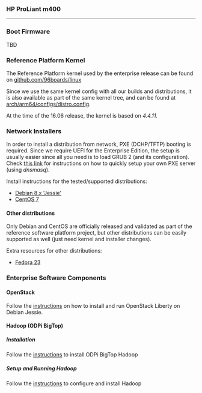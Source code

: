### HP ProLiant m400

***

### Boot Firmware

TBD

### Reference Platform Kernel

The Reference Platform kernel used by the enterprise release can be found on [github.com/96boards/linux](https://github.com/96boards/linux/tree/96b/releases/2016.06)

Since we use the same kernel config with all our builds and distributions, it is also available as part of the same kernel tree, and can be found at [arch/arm64/configs/distro.config](https://github.com/96boards/linux/blob/96b/releases/2016.06/arch/arm64/configs/distro.config).

At the time of the 16.06 release, the kernel is based on *4.4.11*.

### Network Installers

In order to install a distribution from network, PXE (DCHP/TFTP) booting is required. Since we require UEFI for the Enterprise Edition, the setup is usually easier since all you need is to load GRUB 2 (and its configuration). Check [this link](../../EECommon/DHCP-TFTP-Server-UEFI.md) for instructions on how to quickly setup your own PXE server (using *dnsmasq*).

Install instructions for the tested/supported distributions:
* [Debian 8.x 'Jessie'](../../EECommon/Install-Debian-Jessie.md)
* [CentOS 7](../../EECommon/Install-CentOS-7.md)


#### Other distributions

Only Debian and CentOS are officially released and validated as part of the reference software platform project, but other distributions can be easily supported as well (just need kernel and installer changes).

Extra resources for other distributions:
* [Fedora 23](../../EECommon/Install-Fedora-23.md)

### Enterprise Software Components

#### OpenStack

Follow the [instructions](../../EECommon/OpenStack-Liberty.md) on how to install and run OpenStack Liberty on Debian Jessie.

#### Hadoop (ODPi BigTop)

##### Installation

Follow the [instructions](../../EECommon/ODPi-Hadoop-Installation.md) to install ODPi BigTop Hadoop

##### Setup and Running Hadoop

Follow the [instructions](../../EECommon/ODPi-BigTop-Hadoop-Config-Run.md) to configure and install Hadoop
